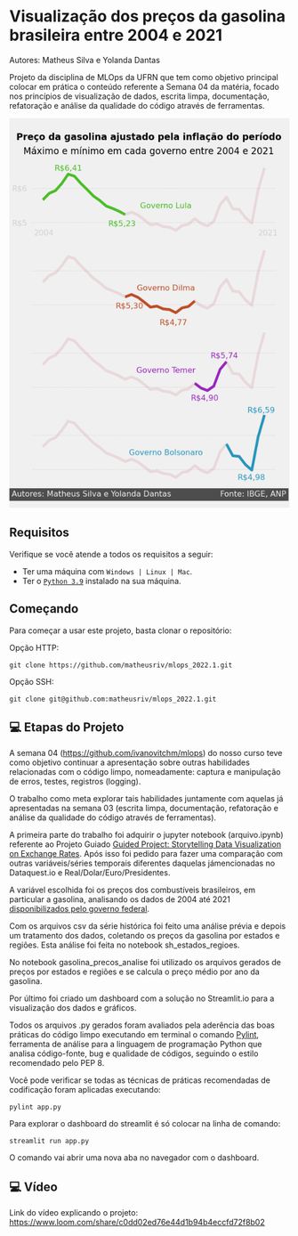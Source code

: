 # Visualização dos preços da gasolina brasileira entre 2004 e 2021

Autores: Matheus Silva e Yolanda Dantas

Projeto da disciplina de MLOps da UFRN que tem como objetivo principal colocar em prática o conteúdo referente a Semana 04 da matéria, focado nos princípios de visualização de dados, escrita limpa, documentação, refatoração e análise da qualidade do código através de ferramentas.

<p align="center">
<img src="imagens/gasolina_ajustada_presidentes.png" alt="Gráfico dos preços da gasolina ajustados pela inflação por mandatos presidenciais (2004 - 2021)" style="height: 700px;"/>
</p>

## Requisitos

Verifique se você atende a todos os requisitos a seguir:
* Ter uma máquina com ` Windows | Linux | Mac `.
* Ter o [`Python 3.9`](https://www.python.org/downloads/) instalado na sua máquina.

## Começando

Para começar a usar este projeto, basta clonar o repositório:

Opção HTTP:
```
git clone https://github.com/matheusriv/mlops_2022.1.git
```

Opção SSH:
```
git clone git@github.com:matheusriv/mlops_2022.1.git
```

## 💻 Etapas do Projeto

A semana 04 (https://github.com/ivanovitchm/mlops) do nosso curso teve como objetivo continuar a apresentação sobre outras habilidades relacionadas com o código limpo, nomeadamente: captura e manipulação de erros, testes, registros (logging).

O trabalho como meta explorar tais habilidades juntamente com aquelas já apresentadas na semana 03 (escrita limpa, documentação, refatoração e análise da qualidade do código através de ferramentas).

A primeira parte do trabalho foi adquirir o jupyter notebook (arquivo.ipynb) referente ao Projeto Guiado [Guided Project: Storytelling Data Visualization on Exchange Rates](https://github.com/dataquestio/solutions/blob/master/Mission529Solutions.ipynb). Após isso foi pedido para fazer uma comparação com outras variáveis/séries temporais diferentes daquelas jámencionadas no Dataquest.io e Real/Dolar/Euro/Presidentes.

A variável escolhida foi os preços dos combustíveis brasileiros, em particular a gasolina, analisando os dados de 2004 até 2021 [disponibilizados pelo governo federal](https://www.gov.br/anp/pt-br/centrais-de-conteudo/dados-abertos/serie-historica-de-precos-de-combustiveis).

Com os arquivos csv da série histórica foi feito uma análise prévia e depois um tratamento dos dados, coletando os preços da gasolina por estados e regiões. Esta análise foi feita no notebook sh_estados_regioes.

No notebook gasolina_precos_analise foi utilizado os arquivos gerados de preços por estados e regiões e se calcula o preço médio por ano da gasolina.

Por último foi criado um dashboard com a solução no Streamlit.io para a visualização dos dados e gráficos.

Todos os arquivos .py gerados foram avaliados pela aderência das boas práticas do código limpo executando em terminal o comando [Pylint](https://pylint.pycqa.org/en/latest/), ferramenta de análise para a linguagem de programação Python que analisa código-fonte, bug e qualidade de códigos, seguindo o estilo recomendado pelo PEP 8.

Você pode verificar se todas as técnicas de práticas recomendadas de codificação foram aplicadas executando:
```
pylint app.py
```

Para explorar o dashboard do streamlit é só colocar na linha de comando:
```
streamlit run app.py
```

O comando vai abrir uma nova aba no navegador com o dashboard.

## 💻 Vídeo

Link do vídeo explicando o projeto: https://www.loom.com/share/c0dd02ed76e44d1b94b4eccfd72f8b02
